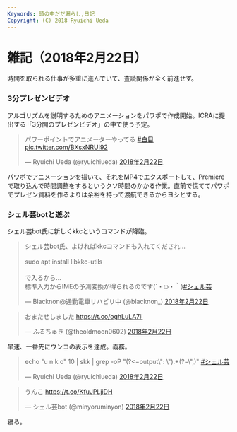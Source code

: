 ```yaml
---
Keywords: 頭の中だだ漏らし,日記
Copyright: (C) 2018 Ryuichi Ueda
---
```


# 雑記（2018年2月22日）

時間を取られる仕事が多重に進んでいて、査読関係が全く前進せず。

### 3分プレゼンビデオ

アルゴリズムを説明するためのアニメーションをパワポで作成開始。ICRAに提出する「3分間のプレゼンビデオ」の中で使う予定。

<blockquote class="twitter-tweet" data-lang="ja"><p lang="ja" dir="ltr">パワーポイントでアニメーターやってる <a href="https://twitter.com/hashtag/%E7%99%BD%E7%9B%AE?src=hash&amp;ref_src=twsrc%5Etfw">#白目</a> <a href="https://t.co/BXsxNRUI92">pic.twitter.com/BXsxNRUI92</a></p>&mdash; Ryuichi Ueda (@ryuichiueda) <a href="https://twitter.com/ryuichiueda/status/966593222746169345?ref_src=twsrc%5Etfw">2018年2月22日</a></blockquote>
<script async src="https://platform.twitter.com/widgets.js" charset="utf-8"></script>

パワポでアニメーションを描いて、それをMP4でエクスポートして、Premiereで取り込んで時間調整をするというクソ時間のかかる作業。直前で慌ててパワポでプレゼン資料を作るよりは余裕を持って渡航できるからヨシとする。

### シェル芸botと遊ぶ

シェル芸bot氏に新しくkkcというコマンドが降臨。

<blockquote class="twitter-tweet" data-lang="ja"><p lang="ja" dir="ltr">シェル芸bot氏、よければkkcコマンドも入れてくだされ…<br><br>sudo apt install libkkc-utils<br><br>で入るから…<br>標準入力からIMEの予測変換が得られるのです(´・ω・｀)<a href="https://twitter.com/hashtag/%E3%82%B7%E3%82%A7%E3%83%AB%E8%8A%B8?src=hash&amp;ref_src=twsrc%5Etfw">#シェル芸</a></p>&mdash; Blacknon@通勤電車リハビリ中 (@blacknon_) <a href="https://twitter.com/blacknon_/status/966541752562737152?ref_src=twsrc%5Etfw">2018年2月22日</a></blockquote>
<script async src="https://platform.twitter.com/widgets.js" charset="utf-8"></script>


<blockquote class="twitter-tweet" data-lang="ja"><p lang="ja" dir="ltr">おまたせしました <a href="https://t.co/oghLuLA7ii">https://t.co/oghLuLA7ii</a></p>&mdash; ふるちゅき (@theoldmoon0602) <a href="https://twitter.com/theoldmoon0602/status/966549485726789632?ref_src=twsrc%5Etfw">2018年2月22日</a></blockquote>
<script async src="https://platform.twitter.com/widgets.js" charset="utf-8"></script>


早速、一番先にウンコの表示を達成。義務。

<blockquote class="twitter-tweet" data-lang="ja"><p lang="en" dir="ltr">echo &quot;u n k o&quot; 10 | skk | grep -oP &quot;(?&lt;=output\&quot;: \&quot;).+(?=\&quot;,)&quot; <a href="https://twitter.com/hashtag/%E3%82%B7%E3%82%A7%E3%83%AB%E8%8A%B8?src=hash&amp;ref_src=twsrc%5Etfw">#シェル芸</a></p>&mdash; Ryuichi Ueda (@ryuichiueda) <a href="https://twitter.com/ryuichiueda/status/966628007438835713?ref_src=twsrc%5Etfw">2018年2月22日</a></blockquote>
<script async src="https://platform.twitter.com/widgets.js" charset="utf-8"></script>


<blockquote class="twitter-tweet" data-lang="ja"><p lang="ja" dir="ltr">うんこ <a href="https://t.co/KfuJPLjiDH">https://t.co/KfuJPLjiDH</a></p>&mdash; シェル芸bot (@minyoruminyon) <a href="https://twitter.com/minyoruminyon/status/966553533142024197?ref_src=twsrc%5Etfw">2018年2月22日</a></blockquote>
<script async src="https://platform.twitter.com/widgets.js" charset="utf-8"></script>


寝る。

